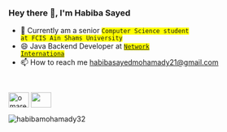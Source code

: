 ### Hey there 👋, I'm Habiba Sayed 
- 🔭 Currently am a senior <code><span style="background-color: #FFFF00">Computer Science student at FCIS Ain Shams University</span></code> 
- 😄 Java Backend Developer at <code><span style="background-color: #FFFF00" ><a href="#">Network Internationa</a></span></code> 
- 📫 How to reach me habibasayedmohamady21@gmail.com <br> <a href="https://www.linkedin.com/in/habiba-sayed" target="blank">
 <br>
  
 <img align="center" src="https://raw.githubusercontent.com/rahuldkjain/github-profile-readme-generator/master/src/images/icons/Social/linked-in-alt.svg" alt="omarelsherif010" height="30" width="40" /></a> <a href="https://www.facebook.com/profile.php?id=100009340015773" target="blank">
<img align="center" src="https://raw.githubusercontent.com/rahuldkjain/github-profile-readme-generator/master/src/images/icons/Social/facebook.svg" alt="" height="30" width="40" /></a> </p> <p><img align="left" src="https://github-readme-stats.vercel.app/api/top-langs?username=habibamohamady32&show_icons=true&locale=en&layout=compact" alt="habibamohamady32"/></p>
